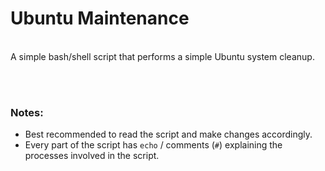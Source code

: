 # Ubuntu Maintenance

<br>
A simple bash/shell script that performs a simple Ubuntu system cleanup.


<br><br>
### Notes:
- Best recommended to read the script and make changes accordingly.
- Every part of the script has `echo` / comments (`#`) explaining the processes involved in the script.
